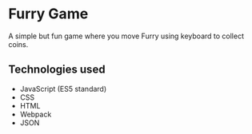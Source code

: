 # Furry Game
A simple but fun game where you move Furry using keyboard to collect coins.

## Technologies used
- JavaScript (ES5 standard)
- CSS
- HTML
- Webpack
- JSON


